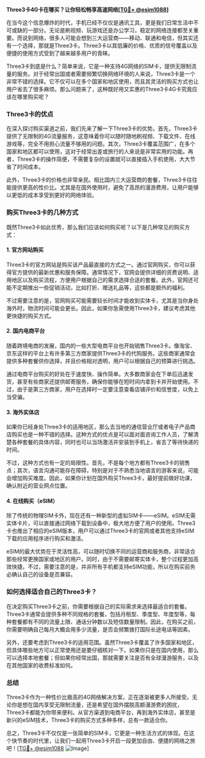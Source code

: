 **Three3卡4G卡在哪买？让你轻松畅享高速网络[[TG💪+ @esim1088](https://t.me/s/esim1088)]**

在当今这个信息爆炸的时代，手机已经不仅仅是通讯工具，更是我们日常生活中不可或缺的一部分。无论是刷视频、玩游戏还是办公学习，稳定的网络连接都至关重要。而说到网络，很多人可能会想到三大运营商——移动、联通和电信，但其实还有一个选择，那就是Three3卡。Three3卡以其低廉的价格、优质的信号覆盖以及便捷的使用方式受到了越来越多用户的青睐。

Three3卡到底是什么？简单来说，它是一种支持4G网络的SIM卡，提供无限制流量的服务。对于经常出国或者需要频繁切换网络环境的人来说，Three3卡是一个非常不错的选择。它不仅可以在多个国家和地区使用，而且其灵活的购买方式也让用户省去了很多麻烦。那么问题来了，这种既好用又实惠的Three3卡4G卡究竟应该在哪里购买呢？

### Three3卡的优点

在深入探讨购买渠道之前，我们先来了解一下Three3卡的优势。首先，Three3卡提供了无限制的4G流量服务，这意味着你可以随时随地刷视频、下载文件、在线游戏等，完全不用担心流量不够用的问题。其次，Three3卡覆盖范围广，在多个国家和地区都可以使用，这对于经常出差或旅行的人来说是非常实用的功能。再者，Three3卡的操作简便，不需要复杂的设置就可以直接插入手机使用，大大节省了时间成本。

此外，Three3卡的价格也非常亲民。相比国内三大运营商的套餐，Three3卡往往能提供更高的性价比。尤其是在国外使用时，避免了高昂的漫游费用，让用户能够以更低的成本享受到更好的网络体验。

### 购买Three3卡的几种方式

既然Three3卡如此优秀，那么我们应该如何购买呢？以下是几种常见的购买方式：

#### 1. 官方网站购买

Three3卡的官方网站是购买该产品最直接的方式之一。通过官网购买，你可以获得官方提供的最新优惠和服务保障。通常情况下，官网会提供详细的资费说明、适用地区以及购买流程，方便用户根据自己的需求选择合适的套餐。此外，官网还可能不定期推出一些促销活动，比如打折、赠送礼品等，这些都是额外的福利。

不过需要注意的是，官网购买可能需要较长时间才能收到实体卡，尤其是当你身处海外时，物流时间可能会更长。因此，如果你急需使用Three3卡，建议考虑其他更快捷的购买方式。

#### 2. 国内电商平台

随着跨境电商的发展，国内的一些大型电商平台也开始销售Three3卡。像淘宝、京东这样的平台上有许多第三方商家提供Three3卡的代购服务。这些商家通常会提供多种套餐供你选择，并且价格相对透明，用户可以根据自己的预算进行挑选。

通过电商平台购买的好处在于速度快、操作简单。大多数商家会在下单后迅速发货，甚至有些商家还提供邮寄服务，确保你能够在短时间内拿到卡并开始使用。不过，由于是第三方商家，用户在选择时一定要注意查看店铺评价和信誉度，以免上当受骗。

#### 3. 海外实体店

如果你已经身处Three3卡的适用地区，那么去当地的通信营业厅或者电子产品商店购买也是一种不错的选择。这种方式的优点是可以面对面咨询工作人员，了解清楚各种套餐的具体内容，同时也可以当场激活并安装到手机上，省去了等待快递的时间。

不过，这种方式也有一定的局限性。首先，不是每个地方都有Three3卡的销售点；其次，语言沟通可能存在障碍，特别是对于不熟悉当地语言的游客来说，可能会增加购买难度。因此，如果你计划在国外购买Three3卡，最好提前做好功课，确认附近的营业网点位置。

#### 4. 在线购买（eSIM）

除了传统的物理SIM卡外，现在还有一种新型的虚拟SIM卡——eSIM。eSIM无需实体卡片，可以直接通过网络下载到设备中，极大地方便了用户的使用。Three3卡也推出了相应的eSIM版本，用户可以通过Three3卡的官网或者其他支持eSIM下载的应用程序进行购买和激活。

eSIM的最大优势在于灵活性高，可以随时切换不同的运营商和服务商，非常适合那些经常更换国家或地区的用户。同时，由于不需要邮寄实体卡，整个过程更加高效快捷。不过，需要注意的是，并非所有手机都支持eSIM功能，所以在购买前务必确认自己的设备是否兼容。

### 如何选择适合自己的Three3卡？

在决定购买Three3卡之前，你需要根据自己的实际需求来选择最适合的套餐。Three3卡通常会提供多种不同规格的套餐，包括月租型、季度型、年度型等，每种套餐都有不同的流量上限、通话分钟数以及短信数量限制。因此，在购买之前，你需要明确自己每月大概会用多少流量，是否会频繁拨打国际长途电话等因素。

另外，还要考虑到Three3卡的适用范围。虽然Three3卡覆盖了许多国家和地区，但具体哪些地方可以正常使用还是要仔细核对一下。如果你只是在国内使用，那么可以选择本地套餐；但如果你经常出国，那就需要关注是否有全球漫游服务，以及在其他国家的收费标准如何。

### 总结

Three3卡作为一种性价比极高的4G网络解决方案，正在逐渐被更多人所接受。无论你是想在国内享受无限制流量，还是希望在国外摆脱高额漫游费的困扰，Three3卡都能为你带来便利。从官方渠道到电商平台，再到海外实体店，甚至是新兴的eSIM技术，Three3卡的购买方式多种多样，总有一款适合你。

总之，Three3卡不仅仅是一张简单的SIM卡，它更是一种生活方式的体现。在这个快节奏的时代里，让我们一起用Three3卡开启一段更加自由、便捷的网络之旅吧！[[TG💪+ @esim1088](https://t.me/s/esim1088) ![Image](https://i.postimg.cc/4NQfJmqS/Snipaste-2025-05-13-00-14-12.png)]